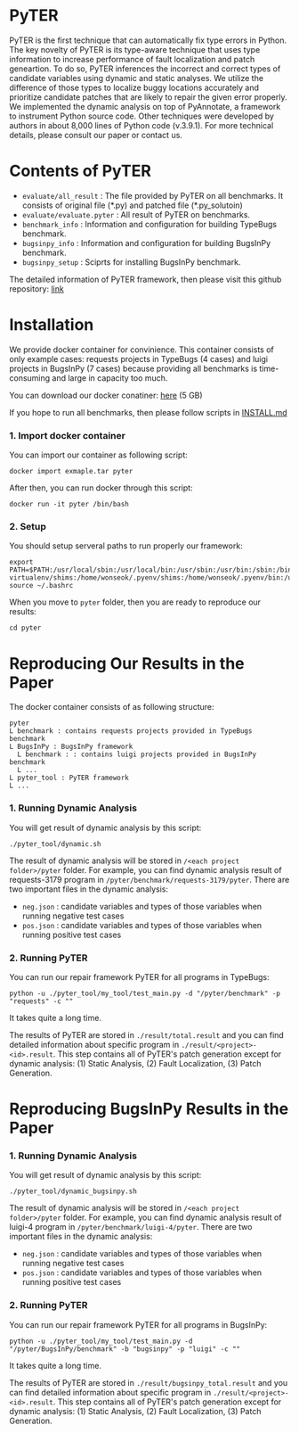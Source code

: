 # PyTER

PyTER is the first technique that can automatically fix type errors in Python.
The key novelty of PyTER is its type-aware technique that uses type information to increase performance of fault localization and patch geneartion.
To do so, PyTER inferences the incorrect and correct types of candidate variables using dynamic and static analyses.
We utilize the difference of those types to localize buggy locations accurately and prioritize candidate patches that are likely to repair the given error properly.
We implemented the dynamic analysis on top of PyAnnotate, a framework to instrument Python source code.
Other techniques were developed by authors in about 8,000 lines of Python code (v.3.9.1).
For more technical details, please consult our paper or contact us.

# Contents of PyTER

* `evaluate/all_result` : The file provided by PyTER on all benchmarks. It consists of original file (\*.py) and patched file (\*.py_solutoin)
* `evaluate/evaluate.pyter` : All result of PyTER on benchmarks. 
* `benchmark_info` : Information and configuration for building TypeBugs benchmark.
* `bugsinpy_info` : Information and configuration for building BugsInPy benchmark.
* `bugsinpy_setup` : Sciprts for installing BugsInPy benchmark.

The detailed information of PyTER framework, then please visit this github repository: [link](https://github.com/kupl/pyter_tool)

# Installation

We provide docker container for convinience.
This container consists of only example cases: requests projects in TypeBugs (4 cases) and luigi projects in BugsInPy (7 cases) because providing all benchmarks is time-consuming and large in capacity too much.

You can download our docker conatiner: [here](https://doi.org/10.6084/m9.figshare.20448573.v1) (5 GB)

If you hope to run all benchmarks, then please follow scripts in [INSTALL.md](/INSTALL.md)

### 1. Import docker container

You can import our container as following script:

```
docker import exmaple.tar pyter
```

After then, you can run docker through this script:

```
docker run -it pyter /bin/bash
```

### 2. Setup

You should setup serveral paths to run properly our framework:

```
export PATH=$PATH:/usr/local/sbin:/usr/local/bin:/usr/sbin:/usr/bin:/sbin:/bin:/home/wonseok/.pyenv/plugins/pyenv-virtualenv/shims:/home/wonseok/.pyenv/shims:/home/wonseok/.pyenv/bin:/usr/local/sbin:/usr/local/bin:/usr/sbin:/usr/bin:/sbin:/bin:/pyter/BugsInPy/framework/bin
source ~/.bashrc
```

When you move to `pyter` folder, then you are ready to reproduce our results:

```
cd pyter
```

# Reproducing Our Results in the Paper

The docker container consists of as following structure:

```
pyter
L benchmark : contains requests projects provided in TypeBugs benchmark
L BugsInPy : BugsInPy framework
  L benchmark : : contains luigi projects provided in BugsInPy benchmark
  L ...
L pyter_tool : PyTER framework
L ...
```

### 1. Running Dynamic Analysis

You will get result of dynamic analysis by this script:

```
./pyter_tool/dynamic.sh
```

The result of dynamic analysis will be stored in `/<each project folder>/pyter` folder.
For example, you can find dynamic analysis result of requests-3179 program in `/pyter/benchmark/requests-3179/pyter`.
There are two important files in the dynamic analysis:

* `neg.json` : candidate variables and types of those variables when running negative test cases 
* `pos.json` : candidate variables and types of those variables when running positive test cases

### 2. Running PyTER

You can run our repair framework PyTER for all programs in TypeBugs:

```
python -u ./pyter_tool/my_tool/test_main.py -d "/pyter/benchmark" -p "requests" -c "" 
```

It takes quite a long time.

The results of PyTER are stored in `./result/total.result` and you can find detailed information about specific program in `./result/<project>-<id>.result`.
This step contains all of PyTER's patch generation except for dynamic analysis: (1) Static Analysis, (2) Fault Localization, (3) Patch Generation.

# Reproducing BugsInPy Results in the Paper

### 1. Running Dynamic Analysis

You will get result of dynamic analysis by this script:

```
./pyter_tool/dynamic_bugsinpy.sh
```

The result of dynamic analysis will be stored in `/<each project folder>/pyter` folder.
For example, you can find dynamic analysis result of luigi-4 program in `/pyter/benchmark/luigi-4/pyter`.
There are two important files in the dynamic analysis:

* `neg.json` : candidate variables and types of those variables when running negative test cases 
* `pos.json` : candidate variables and types of those variables when running positive test cases

### 2. Running PyTER

You can run our repair framework PyTER for all programs in BugsInPy:

```
python -u ./pyter_tool/my_tool/test_main.py -d "/pyter/BugsInPy/benchmark" -b "bugsinpy" -p "luigi" -c "" 
```

It takes quite a long time.

The results of PyTER are stored in `./result/bugsinpy_total.result` and you can find detailed information about specific program in `./result/<project>-<id>.result`.
This step contains all of PyTER's patch generation except for dynamic analysis: (1) Static Analysis, (2) Fault Localization, (3) Patch Generation.
